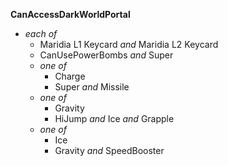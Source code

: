 ﻿**CanAccessDarkWorldPortal**

- *each of*
  - Maridia L1 Keycard *and* Maridia L2 Keycard
  - CanUsePowerBombs *and* Super
  - *one of*
    - Charge
    - Super *and* Missile
  - *one of*
    - Gravity
    - HiJump *and* Ice *and* Grapple
  - *one of*
    - Ice
    - Gravity *and* SpeedBooster
